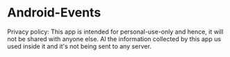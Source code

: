 # Android-Events

Privacy policy:
  This app is intended for personal-use-only and hence, it will not be shared with anyone else.
  Al the information collected by this app us used inside it and it's not being sent to any server.
